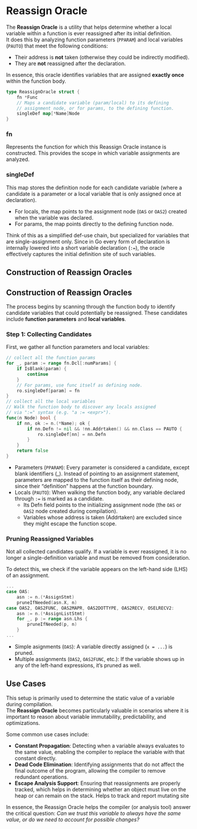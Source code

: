 # Reassign Oracle

The **Reassign Oracle** is a utility that helps determine whether a local variable within a function is ever reassigned after its initial definition.  
It does this by analyzing function parameters (`PPARAM`) and local variables (`PAUTO`) that meet the following conditions:  

- Their address is **not** taken (otherwise they could be indirectly modified).  
- They are **not** reassigned after the declaration.  

In essence, this oracle identifies variables that are assigned **exactly once** within the function body.

```go
type ReassignOracle struct {
    fn *Func
    // Maps a candidate variable (param/local) to its defining
    // assignment node, or for params, to the defining function.
    singleDef map[*Name]Node
}
```

### fn

Represents the function for which this Reassign Oracle instance is constructed. This provides the scope in which variable assignments are analyzed.

### singleDef

This map stores the definition node for each candidate variable (where a candidate is a parameter or a local variable that is only assigned once at declaration).
- For locals, the map points to the assignment node (`OAS` or `OAS2`) created when the variable was declared.
- For params, the map points directly to the defining function node.

Think of this as a simplified def-use chain, but specialized for variables that are single-assignment only. Since in Go every form of declaration is internally lowered into a short variable declaration (`:=`), the oracle effectively captures the initial definition site of such variables.

## Construction of Reassign Oracles

## Construction of Reassign Oracles

The process begins by scanning through the function body to identify candidate variables that could potentially be reassigned. These candidates include **function parameters** and **local variables**.

### Step 1: Collecting Candidates  

First, we gather all function parameters and local variables:

```go
// collect all the function params
for _, param := range fn.Dcl[:numParams] {
    if IsBlank(param) {
        continue
    }
    // For params, use func itself as defining node.
    ro.singleDef[param] = fn
}
// collect all the local variables
// Walk the function body to discover any locals assigned
// via ":=" syntax (e.g. "a := <expr>").
func(n Node) bool {
    if nn, ok := n.(*Name); ok {
        if nn.Defn != nil && !nn.Addrtaken() && nn.Class == PAUTO { 
            ro.singleDef[nn] = nn.Defn
        }
    }
    return false
}
```

* Parameters (`PPARAM`): Every parameter is considered a candidate, except blank identifiers (_).
Instead of pointing to an assignment statement, parameters are mapped to the function itself as their defining node, since their “definition” happens at the function boundary.
* Locals (`PAUTO`): When walking the function body, any variable declared through `:=` is marked as a candidate.
   * Its Defn field points to the initializing assignment node (the `OAS` or `OAS2` node created during compilation).
   * Variables whose address is taken (Addrtaken) are excluded since they might escape the function scope.

### Pruning Reassigned Variables

Not all collected candidates qualify. If a variable is ever reassigned, it is no longer a single-definition variable and must be removed from consideration.

To detect this, we check if the variable appears on the left-hand side (LHS) of an assignment.

```go
...
case OAS:
    asn := n.(*AssignStmt)
    pruneIfNeeded(asn.X, n)
case OAS2, OAS2FUNC, OAS2MAPR, OAS2DOTTYPE, OAS2RECV, OSELRECV2:
    asn := n.(*AssignListStmt)
    for _, p := range asn.Lhs {
        pruneIfNeeded(p, n)
    }
...
```

- Simple asignments (`OAS`): A variable directly assigned (`x = ...`) is pruned.
- Multiple assignments (`OAS2`, `OAS2FUNC`, etc.): If the variable shows up in any of the left-hand expressions, it’s pruned as well.

## Use Cases

This setup is primarily used to determine the static value of a variable during compilation.  
The **Reassign Oracle** becomes particularly valuable in scenarios where it is important to reason about variable immutability, predictability, and optimizations.  

Some common use cases include:

- **Constant Propagation**: Detecting when a variable always evaluates to the same value, enabling the compiler to replace the variable with that constant directly.  
- **Dead Code Elimination**: Identifying assignments that do not affect the final outcome of the program, allowing the compiler to remove redundant operations.  
- **Escape Analysis Support**: Ensuring that reassignments are properly tracked, which helps in determining whether an object must live on the heap or can remain on the stack. Helps to track and report mutating site  

In essence, the Reassign Oracle helps the compiler (or analysis tool) answer the critical question: *Can we trust this variable to always have the same value, or do we need to account for possible changes?*
